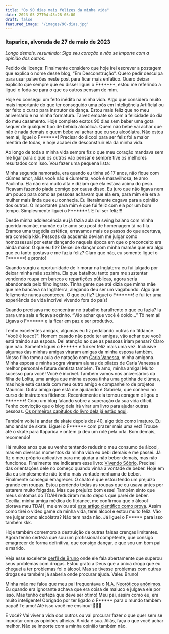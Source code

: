 ```yaml
---
title: "Os 90 dias mais felizes da minha vida"
date: 2023-05-27T04:45:28-03:00
draft: false
featured_image: '/images/90-dias.jpg'
---
```


### Itaparica, alvorada de 27 de maio de 2023

*Longo demais, resumindo: Siga seu coração e não se importe com a opinião dos outros.*

Pedido de licença: Finalmente considero que hoje irei escrever a postagem que explica o nome desse blog, “Em Desconstrução”. Quero pedir desculpa para usar palavrões neste post para ficar mais enfático. Quero deixar explícito que sempre que eu disser liguei o F******, estou me referindo a liguei o foda-se para o que os outros pensam de mim.

Hoje eu consegui um feito inédito na minha vida. Algo que considero muito mais importante do que ter conseguido uma pós em Inteligência Artificial ou ter feito o curso para instrutor de dança. Estou mais feliz que no meu aniversário e na minha formatura. Talvez empate só com a felicidade do dia do meu casamento. Hoje completo exatos 90 dias sem beber uma gota sequer de qualquer tipo de bebida alcoólica. Quem não bebe vai achar que não é nada demais e quem bebe vai achar que eu sou alcoólatra. Não estou nem aí, liguei o F******! Precisar do álcool para ser feliz foi a maior mentira de todas, e hoje acabei de desconstruir ela da minha vida. 

Ao longo de toda a minha vida sempre fiz o que meu coração mandava sem me ligar para o que os outros vão pensar e sempre tive os melhores resultados com isso. Vou fazer uma pequena lista:

Minha segunda namorada, era quando eu tinha só 17 anos, não fique com ciúmes amor, aliás você não é ciumenta, você é maravilhosa, te amo Paulinha. Ela não era muito alta e diziam que ela estava acima do peso. Ficavam fazendo piada comigo por causa disso. Eu juro que não ligava nem um pouco para como as pessoas achavam que ela era, para mim ela era a mulher mais linda que eu conhecia. Eu literalmente cagava para a opinião dos outros. O importante para mim é que fui feliz com ela por um bom tempo. Simplesmente liguei o F******!. E fui ser feliz!!!

Desde minha adolescência eu já fazia aula de swing baiano com minha querida mamãe, mamãe eu te amo seu post de homenagem tá na fila. Éramos uma tragédia estética, erravamos mais os passos do que acertava, era comédia kkk. Pessoas da academia deviam me julgar como homossesual por estar dançando naquela época em que o preconceito era ainda maior. O que eu fiz? Deixei de dançar com minha mamãe que era algo que eu tanto gostava e me fazia feliz? Claro que não, eu somente liguei o F******! e pronto!

Quando surgiu a oportunidade de ir morar na Inglaterra eu fui julgado por deixar minha mãe sozinha. Ela que batalhou tanto para me sustentar vendendo roupa em bancos e repartições públicas, agora seria abandonada pelo filho ingrato. Tinha gente que até dizia que minha mãe que me bancava na Inglaterra, alegando deu ser um vagabundo. Algo que felizmente nunca aconteceu. O que eu fiz? Liguei o F******! e fui ter uma experiência de vida incrível vivendo fora do país!

Quando precisava me concentrar no trabalho barulhento o que eu fazia? Ia para uma sala e ficava sozinho. “Vão achar que você é doido…” Tô nem aí! Ligava o F****** e ia ficar em paz e ser produtivo.

Tenho excelentes amigas, algumas eu fiz pedalando outras no fitdance. "Você é louco?". Homem casado não pode ter amigas, vão achar que você está traindo sua esposa. Dei atenção ao que as pessoas iriam pensar? Claro que não. Somente liguei o F***** e fui ser feliz mais uma vez. Inclusive algumas das minhas amigas viraram amigas da minha esposa também. Nosso filho tomou aula de natação com [Carla Vanessa](https://www.instagram.com/saudeglobalpilates/), minha amigona. Minha esposa e minha sogra viraram alunas de pilates de Carla Vanessa a melhor personal e futura dentista também. Te amo, minha amiga! Muito sucesso para você! Você é incrível. Também vamos nos aniversários da filha de Lolita, uma amiga que minha esposa tinha uma gotinha de ciúmes, mas hoje está casada com meu outro amigo e companheiro de projetos Maurício. Outra amiga que está me ajudando é Gabriela, que conheci no curso de instrutores fitdance. Recentemente ela tomou coragem e ligou o F******! Criou um blog falando sobre a superação da sua vida difícil. Tenho convicção que o blog dela irá virar um livro para ajudar outras pessoas. [Os primeiros capítulos do livro dela já estão aqui](https://levelup89.wordpress.com/).

Também voltei a andar de skate depois dos 40, algo tido como imaturo. Eu amo andar de skate. Liguei o F****** com prazer mais uma vez! Trouxe até o skate para Itaparica e ontem já deu um rolé pela orla. Bom demais, recomendo!

Há muitos anos que eu venho tentando reduzir o meu consumo de álcool, mas em diversos momentos da minha vida eu bebi demais e me passei. Já  fiz o meu próprio aplicativo para me ajudar a não beber demais, mas não funcionou. Finalmente me indicaram esse livro: [Vivendo Sóbrio](https://books.google.com.br/books/about/Vivendo_s%C3%B3brio.html?id=m3zEDwAAQBAJ&source=kp_book_description&redir_esc=y). Precisei das orientações dele no começo quando vinha a vontade de beber. Hoje em dia eu simplesmente não tenho mais vontade nenhuma de beber. Finalmente consegui emagrecer. O chato é que estou tendo um prejuízo grande em roupas. Estou perdendo todas as roupas que eu usava antes por estarem muito folgadas. Mas que prejuízo bom esse! Também sinto que meus sintomas do TDAH reduziram muito depois que parei de beber. Cecilia, minha amiga médica do fitdance, me confirmou que o álcool piorava meu TDAH, me enviou até [este artigo científico como prova](/docs/artigo_tdah_e_alcool.pdf). Assim como tirei o video game da minha vida, terei álcool e estou muito feliz. Vão me julgar como alcoólatra? Não tem nada não. Já liguei o F***** para isso também kkk.

Hoje também comemoro a destruição de outras falsas crenças limitantes. Agora tenho certeza que sou um profissional competente, que consigo emagrecer de forma definitiva, que consigo dançar, e que sou um bom pai e marido.

Veja esse excelente [perfil de Bruno](https://www.tiktok.com/@brunogomesasasevozes) onde ele fala abertamente que superou seus problemas com drogas. Estou grato a Deus que a única droga que eu cheguei a ter problemas foi o álcool. Mas se tivesse problemas com outras drogas eu também já saberia onde procurar ajuda. Valeu Bruno!

Minha mãe me falou que meu pai frequentava o [N.A. Neoróticos anônimos](https://neuroticosanonimos.org.br/). Eu quando era ignorante achava que era coisa de maluco e julgava ele por isso. Mas tenho certeza que deve ser ótimo! Meu pai, assim como eu, era muito inteligente! Obrigado por ter ligado o F***** para o mundo também papai! Te amo! Até isso você me ensinou! 👏👏👏

E você? Vai viver a vida dos outros ou vai procurar fazer o que quer sem se importar com as opiniões alheias. A vida é sua. Aliás, faça o que você achar melhor. Não se importe com a minha opinião também não. 